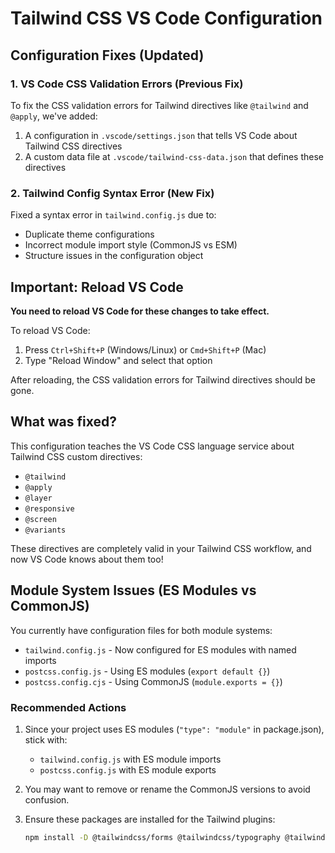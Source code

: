 # Tailwind CSS VS Code Configuration

## Configuration Fixes (Updated)

### 1. VS Code CSS Validation Errors (Previous Fix)

To fix the CSS validation errors for Tailwind directives like `@tailwind` and `@apply`, we've added:

1. A configuration in `.vscode/settings.json` that tells VS Code about Tailwind CSS directives
2. A custom data file at `.vscode/tailwind-css-data.json` that defines these directives

### 2. Tailwind Config Syntax Error (New Fix)

Fixed a syntax error in `tailwind.config.js` due to:

- Duplicate theme configurations
- Incorrect module import style (CommonJS vs ESM)
- Structure issues in the configuration object

## Important: Reload VS Code

**You need to reload VS Code for these changes to take effect.**

To reload VS Code:

1. Press `Ctrl+Shift+P` (Windows/Linux) or `Cmd+Shift+P` (Mac)
2. Type "Reload Window" and select that option

After reloading, the CSS validation errors for Tailwind directives should be gone.

## What was fixed?

This configuration teaches the VS Code CSS language service about Tailwind CSS custom directives:

- `@tailwind`
- `@apply`
- `@layer`
- `@responsive`
- `@screen`
- `@variants`

These directives are completely valid in your Tailwind CSS workflow, and now VS Code knows about them too!

## Module System Issues (ES Modules vs CommonJS)

You currently have configuration files for both module systems:

- `tailwind.config.js` - Now configured for ES modules with named imports
- `postcss.config.js` - Using ES modules (`export default {}`)
- `postcss.config.cjs` - Using CommonJS (`module.exports = {}`)

### Recommended Actions

1. Since your project uses ES modules (`"type": "module"` in package.json), stick with:
   - `tailwind.config.js` with ES module imports
   - `postcss.config.js` with ES module exports

2. You may want to remove or rename the CommonJS versions to avoid confusion.

3. Ensure these packages are installed for the Tailwind plugins:
   ```bash
   npm install -D @tailwindcss/forms @tailwindcss/typography @tailwindcss/aspect-ratio
   ```

```

```
